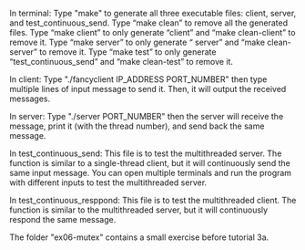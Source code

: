 In terminal:
Type "make" to generate all three executable files: client, server, and test_continuous_send.
Type “make clean” to remove all the generated files.
Type “make client” to only generate “client” and “make clean-client” to remove it.
Type “make server” to only generate “ server” and “make clean-server” to remove it.
Type “make test” to only generate “test_continuous_send” and “make clean-test” to remove it.

In client:
Type "./fancyclient IP_ADDRESS PORT_NUMBER"  then type multiple lines of input message to send it.
Then, it will output the received messages.

In server:
Type "./server PORT_NUMBER" then the server will receive the message, print it (with the thread number), and send back the same message.

In test_continuous_send:
This file is to test the multithreaded server. The function is similar to a single-thread client, but it will continuously send the same input message.
You can open multiple terminals and run the program with different inputs to test the multithreaded server.

In test_continuous_resppond:
This file is to test the multithreaded client. The function is similar to the multithreaded server, but it will continuously respond the same message.

The folder "ex06-mutex" contains a small exercise before tutorial 3a.